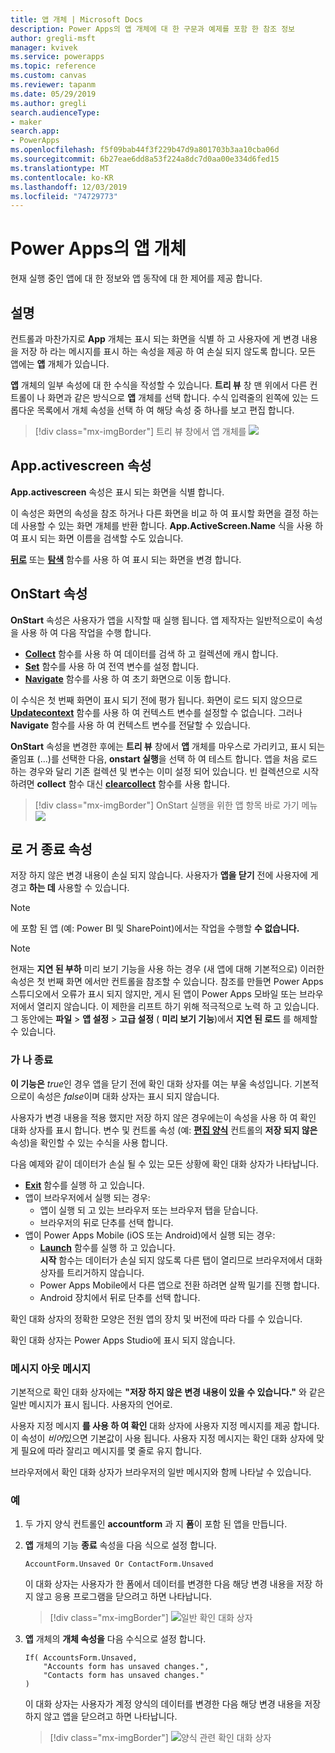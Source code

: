 ```yaml
---
title: 앱 개체 | Microsoft Docs
description: Power Apps의 앱 개체에 대 한 구문과 예제를 포함 한 참조 정보
author: gregli-msft
manager: kvivek
ms.service: powerapps
ms.topic: reference
ms.custom: canvas
ms.reviewer: tapanm
ms.date: 05/29/2019
ms.author: gregli
search.audienceType:
- maker
search.app:
- PowerApps
ms.openlocfilehash: f5f09bab44f3f229b47d9a801703b3aa10cba06d
ms.sourcegitcommit: 6b27eae6dd8a53f224a8dc7d0aa00e334d6fed15
ms.translationtype: MT
ms.contentlocale: ko-KR
ms.lasthandoff: 12/03/2019
ms.locfileid: "74729773"
---
```

# <a name="app-object-in-power-apps"></a>Power Apps의 앱 개체

현재 실행 중인 앱에 대 한 정보와 앱 동작에 대 한 제어를 제공 합니다.

## <a name="description"></a>설명

컨트롤과 마찬가지로 **App** 개체는 표시 되는 화면을 식별 하 고 사용자에 게 변경 내용을 저장 하 라는 메시지를 표시 하는 속성을 제공 하 여 손실 되지 않도록 합니다. 모든 앱에는 **앱** 개체가 있습니다.

**앱** 개체의 일부 속성에 대 한 수식을 작성할 수 있습니다. **트리 뷰** 창 맨 위에서 다른 컨트롤이 나 화면과 같은 방식으로 **앱** 개체를 선택 합니다. 수식 입력줄의 왼쪽에 있는 드롭다운 목록에서 개체 속성을 선택 하 여 해당 속성 중 하나를 보고 편집 합니다.

> [!div class="mx-imgBorder"]
> 트리 뷰 창에서 앱 개체를 ![](media/object-app/appobject.png)

## <a name="activescreen-property"></a>App.activescreen 속성

**App.activescreen** 속성은 표시 되는 화면을 식별 합니다.

이 속성은 화면의 속성을 참조 하거나 다른 화면을 비교 하 여 표시할 화면을 결정 하는 데 사용할 수 있는 화면 개체를 반환 합니다. **App.ActiveScreen.Name** 식을 사용 하 여 표시 되는 화면 이름을 검색할 수도 있습니다.

**[뒤로](function-navigate.md)** 또는 **[탐색](function-navigate.md)** 함수를 사용 하 여 표시 되는 화면을 변경 합니다.

## <a name="onstart-property"></a>OnStart 속성

**OnStart** 속성은 사용자가 앱을 시작할 때 실행 됩니다. 앱 제작자는 일반적으로이 속성을 사용 하 여 다음 작업을 수행 합니다.

- **[Collect](function-clear-collect-clearcollect.md)** 함수를 사용 하 여 데이터를 검색 하 고 컬렉션에 캐시 합니다.
- **[Set](function-set.md)** 함수를 사용 하 여 전역 변수를 설정 합니다.
- **[Navigate](function-navigate.md)** 함수를 사용 하 여 초기 화면으로 이동 합니다.

이 수식은 첫 번째 화면이 표시 되기 전에 평가 됩니다. 화면이 로드 되지 않으므로 **[Updatecontext](function-updatecontext.md)** 함수를 사용 하 여 컨텍스트 변수를 설정할 수 없습니다. 그러나 **Navigate** 함수를 사용 하 여 컨텍스트 변수를 전달할 수 있습니다.

**OnStart** 속성을 변경한 후에는 **트리 뷰** 창에서 **앱** 개체를 마우스로 가리키고, 표시 되는 줄임표 (...)를 선택한 다음, **onstart 실행**을 선택 하 여 테스트 합니다. 앱을 처음 로드 하는 경우와 달리 기존 컬렉션 및 변수는 이미 설정 되어 있습니다. 빈 컬렉션으로 시작 하려면 **collect** 함수 대신 **[clearcollect](function-clear-collect-clearcollect.md)** 함수를 사용 합니다.

> [!div class="mx-imgBorder"]
> OnStart 실행을 위한 앱 항목 바로 가기 메뉴 ![](media/object-app/appobject-runonstart.png)

## <a name="confirmexit-properties"></a>로 거 종료 속성

저장 하지 않은 변경 내용이 손실 되지 않습니다. 사용자가 **앱을 닫기** 전에 사용자에 게 경고 **하는 데** 사용할 수 있습니다.

> [!NOTE]
> 에 포함 된 앱 (예: Power BI 및 SharePoint)에서는 작업을 수행할 **수 없습니다.**

> [!NOTE]
> 현재는 **지연 된 부하** 미리 보기 기능을 사용 하는 경우 (새 앱에 대해 기본적으로) 이러한 속성은 첫 번째 화면 에서만 컨트롤을 참조할 수 있습니다. 참조를 만들면 Power Apps 스튜디오에서 오류가 표시 되지 않지만, 게시 된 앱이 Power Apps 모바일 또는 브라우저에서 열리지 않습니다. 이 제한을 리프트 하기 위해 적극적으로 노력 하 고 있습니다. 그 동안에는 **파일** > **앱 설정** > **고급 설정** ( **미리 보기 기능**)에서 **지연 된 로드** 를 해제할 수 있습니다.

### <a name="confirmexit"></a>가 나 종료

**이 기능은** *true*인 경우 앱을 닫기 전에 확인 대화 상자를 여는 부울 속성입니다. 기본적으로이 속성은 *false*이며 대화 상자는 표시 되지 않습니다.

사용자가 변경 내용을 적용 했지만 저장 하지 않은 경우에는이 속성을 사용 하 여 확인 대화 상자를 표시 합니다. 변수 및 컨트롤 속성 (예: [**편집 양식**](../controls/control-form-detail.md) 컨트롤의 **저장 되지 않은** 속성)을 확인할 수 있는 수식을 사용 합니다.

다음 예제와 같이 데이터가 손실 될 수 있는 모든 상황에 확인 대화 상자가 나타납니다.

- [**Exit**](function-exit.md) 함수를 실행 하 고 있습니다.
- 앱이 브라우저에서 실행 되는 경우:
  - 앱이 실행 되 고 있는 브라우저 또는 브라우저 탭을 닫습니다.
  - 브라우저의 뒤로 단추를 선택 합니다.
- 앱이 Power Apps Mobile (iOS 또는 Android)에서 실행 되는 경우:
  - [**Launch**](function-param.md) 함수를 실행 하 고 있습니다.<br>**시작** 함수는 데이터가 손실 되지 않도록 다른 탭이 열리므로 브라우저에서 대화 상자를 트리거하지 않습니다.
  - Power Apps Mobile에서 다른 앱으로 전환 하려면 살짝 밀기를 진행 합니다.
  - Android 장치에서 뒤로 단추를 선택 합니다.

확인 대화 상자의 정확한 모양은 전원 앱의 장치 및 버전에 따라 다를 수 있습니다.

확인 대화 상자는 Power Apps Studio에 표시 되지 않습니다.

### <a name="confirmexitmessage"></a>메시지 아웃 메시지

기본적으로 확인 대화 상자에는 **"저장 하지 않은 변경 내용이 있을 수 있습니다."** 와 같은 일반 메시지가 표시 됩니다. 사용자의 언어로.

사용자 지정 메시지 **를 사용 하 여 확인** 대화 상자에 사용자 지정 메시지를 제공 합니다. 이 속성이 *비어*있으면 기본값이 사용 됩니다. 사용자 지정 메시지는 확인 대화 상자에 맞게 필요에 따라 잘리고 메시지를 몇 줄로 유지 합니다.

브라우저에서 확인 대화 상자가 브라우저의 일반 메시지와 함께 나타날 수 있습니다.

### <a name="example"></a>예

1. 두 가지 양식 컨트롤인 **accountform** 과 지 **폼**이 포함 된 앱을 만듭니다.

1. **앱** 개체의 기능 **종료** 속성을 다음 식으로 설정 합니다.

    ```powerapps-dot
    AccountForm.Unsaved Or ContactForm.Unsaved
    ```

    이 대화 상자는 사용자가 한 폼에서 데이터를 변경한 다음 해당 변경 내용을 저장 하지 않고 응용 프로그램을 닫으려고 하면 나타납니다.

    > [!div class="mx-imgBorder"]
    > ![일반 확인 대화 상자](media/object-app/confirm-native.png)

1. **앱** 개체의 **개체 속성을** 다음 수식으로 설정 합니다.

    ```powerapps-dot
    If( AccountsForm.Unsaved,
        "Accounts form has unsaved changes.",
        "Contacts form has unsaved changes."
    )
    ```

    이 대화 상자는 사용자가 계정 양식의 데이터를 변경한 다음 해당 변경 내용을 저장 하지 않고 앱을 닫으려고 하면 나타납니다.

    > [!div class="mx-imgBorder"]
    > ![양식 관련 확인 대화 상자](media/object-app/confirm-native-custom.png)
